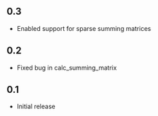 ## 0.3 ##
* Enabled support for sparse summing matrices

## 0.2 ##
* Fixed bug in calc_summing_matrix

## 0.1 ##
* Initial release

